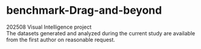 # benchmark-Drag-and-beyond
202508 Visual Intelligence project  
The datasets generated and analyzed during the current study are available from the first author on reasonable request.
